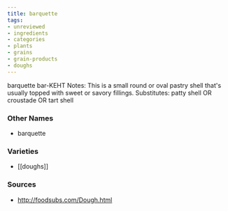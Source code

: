 ```yaml
---
title: barquette
tags:
- unreviewed
- ingredients
- categories
- plants
- grains
- grain-products
- doughs
---
```

barquette bar-KEHT Notes: This is a small round or oval pastry shell that's usually topped with sweet or savory fillings. Substitutes: patty shell OR croustade OR tart shell

### Other Names

* barquette

### Varieties

* [[doughs]]

### Sources
* http://foodsubs.com/Dough.html
